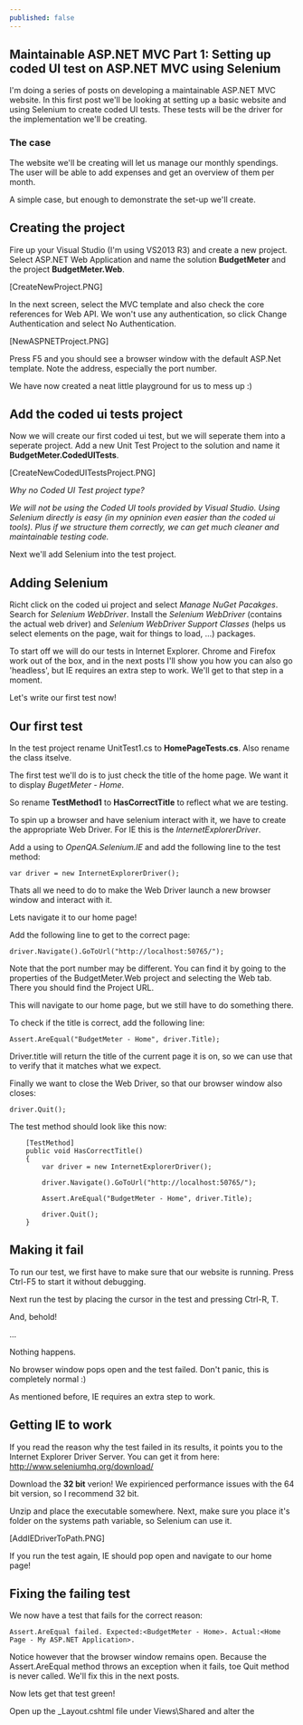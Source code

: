 ```yaml
---
published: false
---
```


## Maintainable ASP.NET MVC Part 1: Setting up coded UI test on ASP.NET MVC using Selenium

I'm doing a series of posts on developing a maintainable ASP.NET MVC website. In this first post we'll be looking at setting up a basic website and using Selenium to create coded UI tests. These tests will be the driver for the implementation we'll be creating.

### The case
The website we'll be creating will let us manage our monthly spendings. The user will be able to add expenses and get an overview of them per month.

A simple case, but enough to demonstrate the set-up we'll create.

## Creating the project
Fire up your Visual Studio (I'm using VS2013 R3) and create a new project. Select ASP.NET Web Application and name the solution **BudgetMeter** and the project **BudgetMeter.Web**.

[CreateNewProject.PNG]

In the next screen, select the MVC template and also check the core references for Web API. We won't use any authentication, so click Change Authentication and select No Authentication.

[NewASPNETProject.PNG]

Press F5 and you should see a browser window with the default ASP.Net template. Note the address, especially the port number.

We have now created a neat little playground for us to mess up :)

## Add the coded ui tests project
Now we will create our first coded ui test, but we will seperate them into a seperate project. Add a new Unit Test Project to the solution and name it **BudgetMeter.CodedUITests**.

[CreateNewCodedUITestsProject.PNG]

_Why no Coded UI Test project type?_

_We will not be using the Coded UI tools provided by Visual Studio. Using Selenium directly is easy (in my opninion even easier than the coded ui tools). Plus if we structure them correctly, we can get much cleaner and maintainable testing code._

Next we'll add Selenium into the test project.

## Adding Selenium
Richt click on the coded ui project and select _Manage NuGet Pacakges_. Search for _Selenium WebDriver_. Install the _Selenium WebDriver_ (contains the actual web driver) and _Selenium WebDriver Support Classes_ (helps us select elements on the page, wait for things to load, ...) packages.

To start off we will do our tests in Internet Explorer. Chrome and Firefox work out of the box, and in the next posts I'll show you how you can also go 'headless', but IE requires an extra step to work. We'll get to that step in a moment.

Let's write our first test now!

## Our first test
In the test project rename UnitTest1.cs to **HomePageTests.cs**. Also rename the class itselve.

The first test we'll do is to just check the title of the home page. We want it to display _BugetMeter - Home_.

So rename **TestMethod1** to **HasCorrectTitle** to reflect what we are testing.

To spin up a browser and have selenium interact with it, we have to create the appropriate Web Driver. For IE this is the _InternetExplorerDriver_.

Add a using to _OpenQA.Selenium.IE_ and add the following line to the test method:

	var driver = new InternetExplorerDriver();

Thats all we need to do to make the Web Driver launch a new browser window and interact with it.

Lets navigate it to our home page!

Add the following line to get to the correct page:

	driver.Navigate().GoToUrl("http://localhost:50765/");

Note that the port number may be different. You can find it by going to the properties of the BudgetMeter.Web project and selecting the Web tab. There you should find the Project URL.

This will navigate to our home page, but we still have to do something there. 

To check if the title is correct, add the following line:

	Assert.AreEqual("BudgetMeter - Home", driver.Title);

Driver.title will return the title of the current page it is on, so we can use that to verify that it matches what we expect.

Finally we want to close the Web Driver, so that our browser window also closes:

	driver.Quit();

The test method should look like this now:

        [TestMethod]
        public void HasCorrectTitle()
        {
            var driver = new InternetExplorerDriver();

            driver.Navigate().GoToUrl("http://localhost:50765/");

            Assert.AreEqual("BudgetMeter - Home", driver.Title);

            driver.Quit();
        }

## Making it fail
To run our test, we first have to make sure that our website is running. Press Ctrl-F5 to start it without debugging.

Next run the test by placing the cursor in the test and pressing Ctrl-R, T.

And, behold!

...

Nothing happens.

No browser window pops open and the test failed. Don't panic, this is completely normal :)

As mentioned before, IE requires an extra step to work.

## Getting IE to work
If you read the reason why the test failed in its results, it points you to the Internet Explorer Driver Server. You can get it from here: http://www.seleniumhq.org/download/

Download the **32 bit** verion! We expirienced performance issues with the 64 bit version, so I recommend 32 bit.

Unzip and place the executable somewhere. Next, make sure you place it's folder on the systems path variable, so Selenium can use it.

[AddIEDriverToPath.PNG]

If you run the test again, IE should pop open and navigate to our home page!

## Fixing the failing test
We now have a test that fails for the correct reason:

	Assert.AreEqual failed. Expected:<BudgetMeter - Home>. Actual:<Home Page - My ASP.NET Application>.

Notice however that the browser window remains open. Because the Assert.AreEqual method throws an exception when it fails, toe Quit method is never called. We'll fix this in the next posts.

Now lets get that test green!

Open up the _Layout.cshtml file under Views\Shared and alter the <title> tage to look like this:

	<title>BudgetMeter - @ViewBag.Title</title>

Now open up the Index.cshtml file under Views\Home and change the title of the page by altering the line at the top:

	ViewBag.Title = "Home";

Build the project, make sure it's still running (if you haven't closed IIS Express it should still be running, else just Ctrl-F5) and run the test again.

### Resources
A lot of inspiriration was found:

http://www.amazon.com/Growing-Object-Oriented-Software-Guided-Tests/dp/0321503627